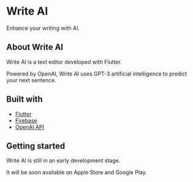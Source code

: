 # Write AI
Enhance your writing with AI.

## About Write AI

Write AI is a text editor developed with Flutter.

Powered by OpenAI, Write AI uses GPT-3 artificial intelligence to predict your next sentence.

## Built with

- [Flutter]("https://flutter.dev/")
- [Firebase]("https://firebase.google.com/")
- [OpenAI API]("https://beta.openai.com/")

## Getting started

Write AI is still in an early development stage.

It will be soon available on Apple Store and Google Play.
